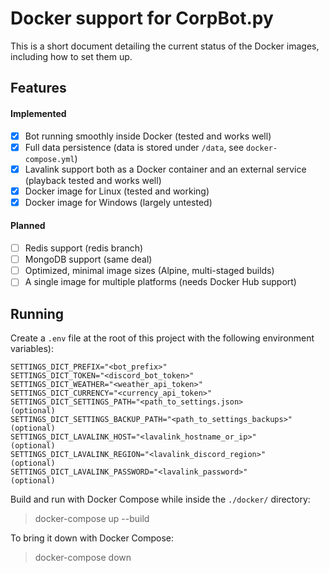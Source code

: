 # Docker support for CorpBot.py

This is a short document detailing the current status of the Docker images, including how to set them up.

## Features

#### Implemented

- [x] Bot running smoothly inside Docker (tested and works well)
- [x] Full data persistence (data is stored under `/data`, see `docker-compose.yml`)
- [x] Lavalink support both as a Docker container and an external service (playback tested and works well)
- [x] Docker image for Linux (tested and working)
- [x] Docker image for Windows (largely untested)

#### Planned

- [ ] Redis support (redis branch)
- [ ] MongoDB support (same deal)
- [ ] Optimized, minimal image sizes (Alpine, multi-staged builds)
- [ ] A single image for multiple platforms (needs Docker Hub support)

## Running

Create a `.env` file at the root of this project with the following environment variables):
```
SETTINGS_DICT_PREFIX="<bot_prefix>"
SETTINGS_DICT_TOKEN="<discord_bot_token>"
SETTINGS_DICT_WEATHER="<weather_api_token>"
SETTINGS_DICT_CURRENCY="<currency_api_token>"
SETTINGS_DICT_SETTINGS_PATH="<path_to_settings.json>            (optional)
SETTINGS_DICT_SETTINGS_BACKUP_PATH="<path_to_settings_backups>" (optional)
SETTINGS_DICT_LAVALINK_HOST="<lavalink_hostname_or_ip>"         (optional)
SETTINGS_DICT_LAVALINK_REGION="<lavalink_discord_region>"       (optional)
SETTINGS_DICT_LAVALINK_PASSWORD="<lavalink_password>"           (optional)
```

Build and run with Docker Compose while inside the `./docker/` directory:
> docker-compose up --build

To bring it down with Docker Compose:
> docker-compose down
